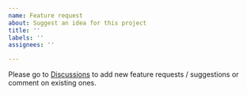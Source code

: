 ```yaml
---
name: Feature request
about: Suggest an idea for this project
title: ''
labels: ''
assignees: ''

---
```


Please go to [Discussions](https://github.com/Salandora/SophisticatedCore/discussions) to add new feature requests / suggestions or comment on existing ones.
